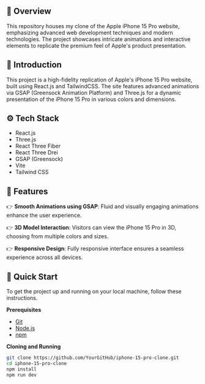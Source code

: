 ## 🚨 Overview

This repository houses my clone of the Apple iPhone 15 Pro website, emphasizing advanced web development techniques and modern technologies. The project showcases intricate animations and interactive elements to replicate the premium feel of Apple's product presentation.

## 🤖 Introduction

This project is a high-fidelity replication of Apple's iPhone 15 Pro website, built using React.js and TailwindCSS. The site features advanced animations via GSAP (Greensock Animation Platform) and Three.js for a dynamic presentation of the iPhone 15 Pro in various colors and dimensions.

## ⚙️ Tech Stack

- React.js
- Three.js
- React Three Fiber
- React Three Drei
- GSAP (Greensock)
- Vite
- Tailwind CSS

## 🔋 Features

👉 **Smooth Animations using GSAP**: Fluid and visually engaging animations enhance the user experience.

👉 **3D Model Interaction**: Visitors can view the iPhone 15 Pro in 3D, choosing from multiple colors and sizes.

👉 **Responsive Design**: Fully responsive interface ensures a seamless experience across all devices.

## 🤸 Quick Start

To get the project up and running on your local machine, follow these instructions.

**Prerequisites**

- [Git](https://git-scm.com/)
- [Node.js](https://nodejs.org/en)
- [npm](https://www.npmjs.com/)

**Cloning and Running**

```bash
git clone https://github.com/YourGitHub/iphone-15-pro-clone.git
cd iphone-15-pro-clone
npm install
npm run dev
```

